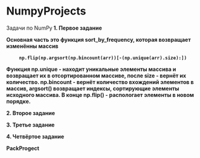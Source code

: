 # NumpyProjects
<t1>Задачи по NumPy</t1><b>
<t2>1. Первое задание</t2>
<p>Основная часть это функция sort_by_frequency, которая возвращает изменённы массив</p>
<pre>
    <code>np.flip(np.argsort(np.bincount(arr))[-(np.unique(arr).size):])</code>
</pre>
<p>Функция np.unique - находит уникальные элементы массива и возвращает их в отсортированном массиве, после size - вернёт их количество. np.bincount - вернёт количество вхождений элементов в массив, argsort() возвращает индексы, сортирующие элементы исходного массива. В конце np.flip() - распологает элементы в новом
 порядке.</p>
<t2>2. Второе задание</t2>
<p></p> 
<t2>3. Третье задание</t2>
<p></p>
<t2>4. Четвёртое задание</t2>
<p></p>
PackProgect
